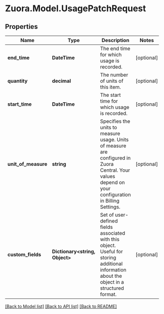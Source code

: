 
# Zuora.Model.UsagePatchRequest

## Properties

Name | Type | Description | Notes
------------ | ------------- | ------------- | -------------
**end_time** | **DateTime** | The end time for which usage is recorded. | [optional] 
**quantity** | **decimal** | The number of units of this item. | [optional] 
**start_time** | **DateTime** | The start time for which usage is recorded. | [optional] 
**unit_of_measure** | **string** | Specifies the units to measure usage. Units of measure are configured in Zuora Central. Your values depend on your configuration in Billing Settings. | [optional] 
**custom_fields** | **Dictionary&lt;string, Object&gt;** | Set of user-defined fields associated with this object. Useful for storing additional information about the object in a structured format. | [optional] 

[[Back to Model list]](../README.md#documentation-for-models)
[[Back to API list]](../README.md#documentation-for-api-endpoints)
[[Back to README]](../README.md)


